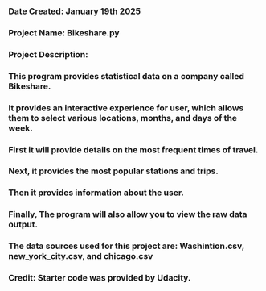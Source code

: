 ### Date Created: January 19th 2025


### Project Name: Bikeshare.py


### Project Description: 
### This program provides statistical data on a company called Bikeshare. 
### It provides an interactive experience for user, which allows them to select various locations, months, and days of the week. 
### First it will provide details on the most frequent times of travel. 
### Next, it provides the most popular stations and trips.
### Then it provides information about the user. 
### Finally, The program will also allow you to view the raw data output. 


### The data sources used for this project are: Washintion.csv, new_york_city.csv, and chicago.csv

### Credit: Starter code was provided by Udacity. 



